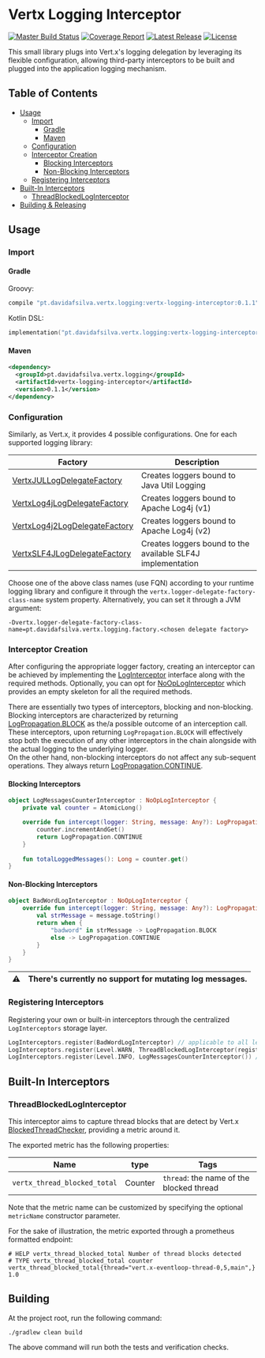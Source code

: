 # Vertx Logging Interceptor 

[![Master Build Status](https://img.shields.io/github/workflow/status/davidafsilva/vertx-logging-interceptor/Master%20Build?label=Build&style=flat-square)](https://github.com/davidafsilva/vertx-logging-interceptor/actions?query=workflow%3A%22Master+Build%22+branch%3Amaster)
[![Coverage Report](https://img.shields.io/coveralls/github/davidafsilva/vertx-logging-interceptor?color=brightgreen&label=Coverage&style=flat-square)](https://coveralls.io/github/davidafsilva/vertx-logging-interceptor)
[![Latest Release](https://img.shields.io/bintray/v/davidafsilva/maven/vertx-logging-interceptor?color=brightgreen&label=Latest%20Relase&style=flat-square)](https://bintray.com/beta/#/davidafsilva/maven/vertx-logging-interceptor)
[![License](https://img.shields.io/github/license/davidafsilva/vertx-logging-interceptor?color=brightgreen&label=License&logo=License&style=flat-square)](https://opensource.org/licenses/BSD-3-Clause)


This small library plugs into Vert.x's logging delegation by leveraging its flexible configuration, allowing 
third-party interceptors to be built and plugged into the application logging mechanism.

## Table of Contents
* [Usage](#usage)
  + [Import](#import)
    - [Gradle](#gradle)
    - [Maven](#maven)
  + [Configuration](#configuration)
  + [Interceptor Creation](#interceptor-creation)
    - [Blocking Interceptors](#blocking-interceptors)
    - [Non-Blocking Interceptors](#non-blocking-interceptors)
  + [Registering Interceptors](#registering-interceptors)
* [Built-In Interceptors](#built-in-interceptors)
  + [ThreadBlockedLogInterceptor](#threadblockedloginterceptor)
* [Building & Releasing](#building---releasing)

## Usage

### Import
#### Gradle
Groovy:
```groovy
compile "pt.davidafsilva.vertx.logging:vertx-logging-interceptor:0.1.1"
```
Kotlin DSL:
```kotlin
implementation("pt.davidafsilva.vertx.logging:vertx-logging-interceptor:0.1.1")
```
#### Maven
```xml
<dependency>
  <groupId>pt.davidafsilva.vertx.logging</groupId>
  <artifactId>vertx-logging-interceptor</artifactId>
  <version>0.1.1</version>
</dependency>
```

### Configuration
Similarly, as Vert.x, it provides 4 possible configurations. One for each supported logging library:

| Factory | Description | 
| --- | --- | 
| [VertxJULLogDelegateFactory](src/main/kotlin/pt/davidafsilva/vertx/logging/factory/VertxLogDelegateFactory.kt#L25) | Creates loggers bound to Java Util Logging | 
| [VertxLog4jLogDelegateFactory](src/main/kotlin/pt/davidafsilva/vertx/logging/factory/VertxLogDelegateFactory.kt#L27) | Creates loggers bound to Apache Log4j (v1) | 
| [VertxLog4j2LogDelegateFactory](src/main/kotlin/pt/davidafsilva/vertx/logging/factory/VertxLogDelegateFactory.kt#L26) | Creates loggers bound to Apache Log4j (v2) | 
| [VertxSLF4JLogDelegateFactory](src/main/kotlin/pt/davidafsilva/vertx/logging/factory/VertxLogDelegateFactory.kt#L28) | Creates loggers bound to the available SLF4J implementation | 

Choose one of the above class names (use FQN) according to your runtime logging library and configure it through the 
`vertx.logger-delegate-factory-class-name` system property. 
Alternatively, you can set it through a JVM argument:
```
-Dvertx.logger-delegate-factory-class-name=pt.davidafsilva.vertx.logging.factory.<chosen delegate factory>
```

### Interceptor Creation
After configuring the appropriate logger factory, creating an interceptor can be achieved by implementing the 
[LogInterceptor](src/main/kotlin/pt/davidafsilva/vertx/logging/LogInterceptor.kt) interface along with the required
methods. Optionally, you can opt for [NoOpLogInterceptor](src/main/kotlin/pt/davidafsilva/vertx/logging/LogInterceptor.kt#L12)
which provides an empty skeleton for all the required methods.

There are essentially two types of interceptors, blocking and non-blocking.  
Blocking interceptors are characterized by returning [LogPropagation.BLOCK](src/main/kotlin/pt/davidafsilva/vertx/logging/LogInterceptor.kt#L26)
as the/a possible outcome of an interception call. These interceptors, upon returning `LogPropagation.BLOCK` will 
effectively stop both the execution of any other interceptors in the chain alongside with the actual logging to the 
underlying logger.  
On the other hand, non-blocking interceptors do not affect any sub-sequent operations. They always return 
[LogPropagation.CONTINUE](src/main/kotlin/pt/davidafsilva/vertx/logging/LogInterceptor.kt#L26).

#### Blocking Interceptors
```kotlin
object LogMessagesCounterInterceptor : NoOpLogInterceptor {
    private val counter = AtomicLong()

    override fun intercept(logger: String, message: Any?): LogPropagation {
        counter.incrementAndGet()
        return LogPropagation.CONTINUE
    }
    
    fun totalLoggedMessages(): Long = counter.get()
}
```

#### Non-Blocking Interceptors 
```kotlin
object BadWordLogInterceptor : NoOpLogInterceptor {
    override fun intercept(logger: String, message: Any?): LogPropagation {
        val strMessage = message.toString()
        return when {
            "badword" in strMessage -> LogPropagation.BLOCK
            else -> LogPropagation.CONTINUE
        }
    }
}
```

| :warning: | There's currently no support for mutating log messages. |
| --- | ---- | 

### Registering Interceptors
Registering your own or built-in interceptors through the centralized `LogInterceptors` storage layer. 
```kotlin
LogInterceptors.register(BadWordLogInterceptor) // applicable to all levels
LogInterceptors.register(Level.WARN, ThreadBlockedLogInterceptor(registry)) // built-in interceptor
LogInterceptors.register(Level.INFO, LogMessagesCounterInterceptor()) // counts all info messages
```



## Built-In Interceptors

### ThreadBlockedLogInterceptor
This interceptor aims to capture thread blocks that are detect by Vert.x 
[BlockedThreadChecker](https://github.com/eclipse-vertx/vert.x/blob/3.9/src/main/java/io/vertx/core/impl/BlockedThreadChecker.java),
providing a metric around it.

The exported metric has the following properties:

| Name | type | Tags | 
| --- | --- | --- | 
| `vertx_thread_blocked_total` | Counter | `thread`: the name of the blocked thread | 

Note that the metric name can be customized by specifying the optional `metricName` constructor parameter.

For the sake of illustration, the metric exported through a prometheus formatted endpoint:
```
# HELP vertx_thread_blocked_total Number of thread blocks detected
# TYPE vertx_thread_blocked_total counter
vertx_thread_blocked_total{thread="vert.x-eventloop-thread-0,5,main",} 1.0
```

## Building 
At the project root, run the following command:
```shell
./gradlew clean build
```

The above command will run both the tests and verification checks.
